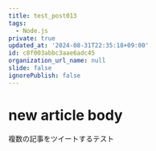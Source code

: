 ```yaml
---
title: test_post013
tags:
  - Node.js
private: true
updated_at: '2024-08-31T22:35:18+09:00'
id: c8f003abbc3aae6adc45
organization_url_name: null
slide: false
ignorePublish: false
---
```

# new article body
複数の記事をツイートするテスト
